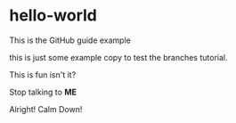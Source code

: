# hello-world
This is the GitHub guide example 

this is just some example copy to test the branches tutorial. 

This is fun isn't it?

Stop talking to <b>ME</b>

Alright! Calm Down!
